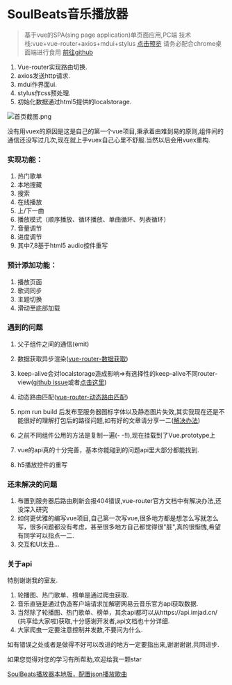 # SoulBeats音乐播放器

> 基于vue的SPA(sing page application)单页面应用,PC端
> 技术栈:vue+vue-router+axios+mdui+stylus
> [点击预览](http://112.74.202.2) 请务必配合chrome桌面端进行食用
> [前往github](https://github.com/hackerwen/SoulBeats-Online)

1. Vue-router实现路由切换.
2. axios发送http请求.
3. mdui作界面ui.
4. stylus作css预处理.
5. 初始化数据通过html5提供的localstorage.


![首页截图.png](http://upload-images.jianshu.io/upload_images/4869616-0cdbf1dcae4a503a.png?imageMogr2/auto-orient/strip%7CimageView2/2/w/1240)

没有用vuex的原因是这是自己的第一个vue项目,秉承着由难到易的原则,组件间的通信还没写过几次,现在就上手vuex自己心里不舒服.当然以后会用vuex重构.
### 实现功能：
1. 热门歌单
2. 本地搜藏
3. 搜索
4. 在线播放
5. 上/下一曲
6. 播放模式（顺序播放、循环播放、单曲循环、列表循环）
7. 音量调节
8. 进度调节
9. 其中7,8基于html5 audio控件重写

### 预计添加功能：
1. 播放页面
2. 歌词同步
3. 主题切换
4. 滑动至底部加载

### 遇到的问题
1. 父子组件之间的通信(emit)
2. 数据获取异步渲染([vue-router-数据获取](https://router.vuejs.org/zh-cn/advanced/data-fetching.html))
3. keep-alive会对localstorage造成影响=>有选择性的keep-alive不同router-view([github issue](https://github.com/vuejs/vue-router/issues/811)或者[点击这里](https://segmentfault.com/a/1190000008123035))
4. 动态路由匹配([vue-router-动态路由匹配](https://router.vuejs.org/zh-cn/essentials/dynamic-matching.html))
5. npm run build 后发布至服务器图标字体以及静态图片失效,其实我现在还是不能很好的理解打包后的路径问题,如有好的文章请分享一二([解决办法](https://github.com/vuejs-templates/webpack/issues/166))
6. 之前不同组件公用的方法是复制一遍(- -!!),现在挂载到了Vue.prototype上

7. vue的api真的十分完善，基本你能碰到的问题api里大部分都能找到.
8. h5播放控件的重写


### 还未解决的问题
1. 布置到服务器后路由刷新会报404错误,vue-router官方文档中有解决办法,还没深入研究
2. 如何更优雅的编写vue项目,自己第一次写vue,很多地方都是想怎么写就怎么写，很多问题都没有考虑，甚至很多地方自己都觉得很"脏",真的很惭愧,希望有同学可以指点一二.
3. 交互和UI太丑...

### 关于api
特别谢谢我的室友.
1. 轮播图、热门歌单、榜单是通过爬虫获取.
2. 音乐直链是通过伪造客户端请求加解密网易云音乐官方api获取数据.
3. 当然除了轮播图、热门歌单、榜单，其余api都可以从https://api.imjad.cn/ (共享给大家啦)获取,十分感谢开发者,api文档也十分详细.
4. 大家爬虫一定要注意控制并发数,不要问为什么.

如有错误之处或者是做得不好可以改进的地方一定要指出来,谢谢谢谢,共同进步.

如果您觉得对您的学习有所帮助,欢迎给我一颗star

[SoulBeats播放器本地版，配置json播放歌曲](http://www.jianshu.com/p/6e18347c3ae2)